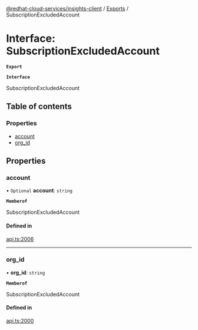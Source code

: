 [@redhat-cloud-services/insights-client](../README.md) / [Exports](../modules.md) / SubscriptionExcludedAccount

# Interface: SubscriptionExcludedAccount

**`Export`**

**`Interface`**

SubscriptionExcludedAccount

## Table of contents

### Properties

- [account](SubscriptionExcludedAccount.md#account)
- [org\_id](SubscriptionExcludedAccount.md#org_id)

## Properties

### account

• `Optional` **account**: `string`

**`Memberof`**

SubscriptionExcludedAccount

#### Defined in

[api.ts:2006](https://github.com/RedHatInsights/javascript-clients/blob/master/packages/insights/api.ts#L2006)

___

### org\_id

• **org\_id**: `string`

**`Memberof`**

SubscriptionExcludedAccount

#### Defined in

[api.ts:2000](https://github.com/RedHatInsights/javascript-clients/blob/master/packages/insights/api.ts#L2000)
